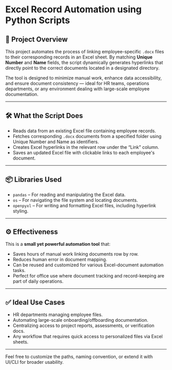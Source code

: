# Excel Record Automation using Python Scripts

## 📌 Project Overview
This project automates the process of linking employee-specific `.docx` files to their corresponding records in an Excel sheet. By matching **Unique Number** and **Name** fields, the script dynamically generates hyperlinks that directly point to the correct documents located in a designated directory.

The tool is designed to minimize manual work, enhance data accessibility, and ensure document consistency — ideal for HR teams, operations departments, or any environment dealing with large-scale employee documentation.

---

## 🛠️ What the Script Does
- Reads data from an existing Excel file containing employee records.
- Fetches corresponding `.docx` documents from a specified folder using Unique Number and Name as identifiers.
- Creates Excel hyperlinks in the relevant row under the “Link” column.
- Saves an updated Excel file with clickable links to each employee's document.

---

## 📦 Libraries Used
- `pandas` – For reading and manipulating the Excel data.
- `os` – For navigating the file system and locating documents.
- `openpyxl` – For writing and formatting Excel files, including hyperlink styling.

---

## ⚙️ Effectiveness
This is a **small yet powerful automation tool** that:
- Saves hours of manual work linking documents row by row.
- Reduces human error in document mapping.
- Can be reused and customized for various Excel-document automation tasks.
- Perfect for office use where document tracking and record-keeping are part of daily operations.

---

## ✅ Ideal Use Cases
- HR departments managing employee files.
- Automating large-scale onboarding/offboarding documentation.
- Centralizing access to project reports, assessments, or verification docs.
- Any workflow that requires quick access to personalized files via Excel sheets.

---

Feel free to customize the paths, naming convention, or extend it with UI/CLI for broader usability.
